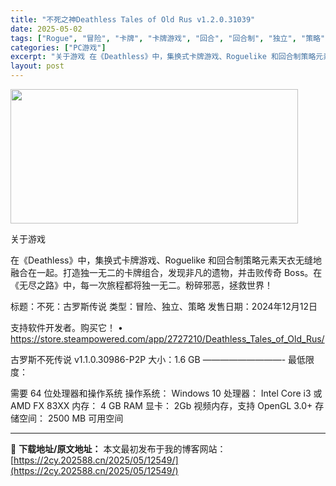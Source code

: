 ```yaml
---
title: "不死之神Deathless Tales of Old Rus v1.2.0.31039"
date: 2025-05-02
tags: ["Rogue", "冒险", "卡牌", "卡牌游戏", "回合", "回合制", "独立", "策略", "视频", "软件"]
categories: ["PC游戏"]
excerpt: "关于游戏 在《Deathless》中，集换式卡牌游戏、Roguelike 和回合制策略元素天衣无缝地融合在一起。打造独一无二的卡牌组合，发现非凡的遗物，并击败传奇 Boss。在《无尽之路》中，每一次旅程都将独一无二。粉碎邪恶，拯救世界！ 标题：不死：古罗斯传说 类型：冒险、独立、策略 发售日期：20&hellip;"
layout: post
---
```


<img class="aligncenter size-full wp-image-12556" src="https://2cy.202588.cn/wp-content/uploads/2025/05/2025050213370635.webp" alt="" width="460" height="215" />

关于游戏

在《Deathless》中，集换式卡牌游戏、Roguelike 和回合制策略元素天衣无缝地融合在一起。打造独一无二的卡牌组合，发现非凡的遗物，并击败传奇 Boss。在《无尽之路》中，每一次旅程都将独一无二。粉碎邪恶，拯救世界！

标题：不死：古罗斯传说
类型：冒险、独立、策略
发售日期：2024年12月12日

支持软件开发者。购买它！
• https://store.steampowered.com/app/2727210/Deathless_Tales_of_Old_Rus/

古罗斯不死传说 v1.1.0.30986-P2P
大小：1.6 GB
—————————-
最低限度：

需要 64 位处理器和操作系统
操作系统： Windows 10
处理器： Intel Core i3 或 AMD FX 83XX
内存： 4 GB RAM
显卡： 2Gb 视频内存，支持 OpenGL 3.0+
存储空间： 2500 MB 可用空间

---
📖 **下载地址/原文地址：** 本文最初发布于我的博客网站：[https://2cy.202588.cn/2025/05/12549/](https://2cy.202588.cn/2025/05/12549/)
